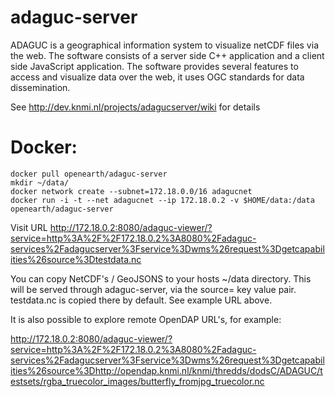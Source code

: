 # adaguc-server
ADAGUC is a geographical information system to visualize netCDF files via the web. The software consists of a server side C++ application and a client side JavaScript application. The software provides several features to access and visualize data over the web, it uses OGC standards for data dissemination.

See http://dev.knmi.nl/projects/adagucserver/wiki for details

# Docker:
```
docker pull openearth/adaguc-server
mkdir ~/data/
docker network create --subnet=172.18.0.0/16 adagucnet
docker run -i -t --net adagucnet --ip 172.18.0.2 -v $HOME/data:/data openearth/adaguc-server
```
Visit URL http://172.18.0.2:8080/adaguc-viewer/?service=http%3A%2F%2F172.18.0.2%3A8080%2Fadaguc-services%2Fadagucserver%3Fservice%3Dwms%26request%3Dgetcapabilities%26source%3Dtestdata.nc

You can copy NetCDF's / GeoJSONS to your hosts ~/data directory. This will be served through adaguc-server, via the source=<filename> key value pair. testdata.nc is copied there by default. See example URL above.

It is also possible to explore remote OpenDAP URL's, for example:

http://172.18.0.2:8080/adaguc-viewer/?service=http%3A%2F%2F172.18.0.2%3A8080%2Fadaguc-services%2Fadagucserver%3Fservice%3Dwms%26request%3Dgetcapabilities%26source%3Dhttp://opendap.knmi.nl/knmi/thredds/dodsC/ADAGUC/testsets/rgba_truecolor_images/butterfly_fromjpg_truecolor.nc